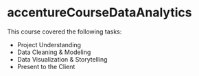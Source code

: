 # accentureCourseDataAnalytics
This course covered the following tasks:
- Project Understanding
- Data Cleaning & Modeling
- Data Visualization & Storytelling
- Present to the Client
